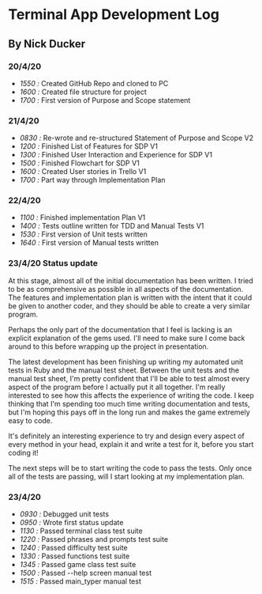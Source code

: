 # Terminal App Development Log

## By Nick Ducker

### 20/4/20
* *1550 :* Created GitHub Repo and cloned to PC
* *1600 :* Created file structure for project
* *1700 :* First version of Purpose and Scope statement

### 21/4/20
* *0830 :* Re-wrote and re-structured Statement of Purpose and Scope V2
* *1200 :* Finished List of Features for SDP V1
* *1300 :* Finished User Interaction and Experience for SDP V1
* *1500 :* Finished Flowchart for SDP V1
* *1600 :* Created User stories in Trello V1
* *1700 :* Part way through Implementation Plan

### 22/4/20
* *1100 :* Finished implementation Plan V1
* *1400 :* Tests outline written for TDD and Manual Tests V1
* *1530 :* First version of Unit tests written
* *1640 :* First version of Manual tests written

### 23/4/20 Status update
At this stage, almost all of the initial documentation has been written. I tried to be as comprehensive as possible in all aspects of the documentation. The features and implementation plan is written with the intent that it could be given to another coder, and they should be able to create a very similar program. 

Perhaps the only part of the documentation that I feel is lacking is an explicit explanation of the gems used. I'll need to make sure I come back around to this before wrapping up the project in presentation.

The latest development has been finishing up writing my automated unit tests in Ruby and the manual test sheet. Between the unit tests and the manual test sheet, I'm pretty confident that I'll be able to test almost every aspect of the program before I actually put it all together. I'm really interested to see how this affects the experience of writing the code. I keep thinking that I'm spending too much time writing documentation and tests, but I'm hoping this pays off in the long run and makes the game extremely easy to code.

It's definitely an interesting experience to try and design every aspect of every method in your head, explain it and write a test for it, before you start coding it!

The next steps will be to start writing the code to pass the tests. Only once all of the tests are passing, will I start looking at my implementation plan.

### 23/4/20
* *0930 :* Debugged unit tests
* *0950 :* Wrote first status update
* *1130 :* Passed terminal class test suite
* *1220 :* Passed phrases and prompts test suite
* *1240 :* Passed difficulty test suite
* *1330 :* Passed functions test suite
* *1345 :* Passed game class test suite
* *1500 :* Passed --help screen manual test
* *1515 :* Passed main_typer manual test
